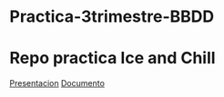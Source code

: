 # Practica-3trimestre-BBDD

# Repo practica Ice and Chill

[Presentacion](https://docs.google.com/presentation/d/1WxmRm5mr_k3GjIq-jAxdA7mxcawRpqH0glUCOsnIsMo/edit#slide=id.p)
[Documento](https://docs.google.com/document/d/1OOFGltsYxPClYkDkN4o98BtLofJNOyUd/edit)
